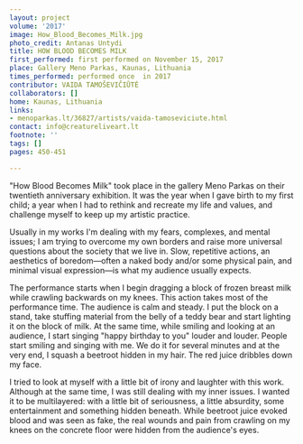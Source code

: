 ```yaml
---
layout: project
volume: '2017'
image: How_Blood_Becomes_Milk.jpg
photo_credit: Antanas Untydi
title: HOW BLOOD BECOMES MILK
first_performed: first performed on November 15, 2017
place: Gallery Meno Parkas, Kaunas, Lithuania
times_performed: performed once  in 2017
contributor: VAIDA TAMOŠEVIČIŪTĖ
collaborators: []
home: Kaunas, Lithuania
links:
- menoparkas.lt/36827/artists/vaida-tamoseviciute.html
contact: info@creatureliveart.lt
footnote: ''
tags: []
pages: 450-451

---
```


"How Blood Becomes Milk" took place in the gallery Meno Parkas on their twentieth anniversary exhibition. It was the year when I gave birth to my first child; a year when I had to rethink and recreate my life and values, and challenge myself to keep up my artistic practice.

Usually in my works I'm dealing with my fears, complexes, and mental issues; I am trying to overcome my own borders and raise more universal questions about the society that we live in. Slow, repetitive actions, an aesthetics of boredom—often a naked body and/or some physical pain, and minimal visual expression—is what my audience usually expects.

The performance starts when I begin dragging a block of frozen breast milk while crawling backwards on my knees. This action takes most of the performance time. The audience is calm and steady. I put the block on a stand, take stuffing material from the belly of a teddy bear and start lighting it on the block of milk. At the same time, while smiling and looking at an audience, I start singing "happy birthday to you" louder and louder. People start smiling and singing with me. We do it for several minutes and at the very end, I squash a beetroot hidden in my hair. The red juice dribbles down my face.

I tried to look at myself with a little bit of irony and laughter with this work. Although at the same time, I was still dealing with my inner issues. I wanted it to be multilayered: with a little bit of seriousness, a little absurdity, some entertainment and something hidden beneath. While beetroot juice evoked blood and was seen as fake, the real wounds and pain from crawling on my knees on the concrete floor were hidden from the audience's eyes.
